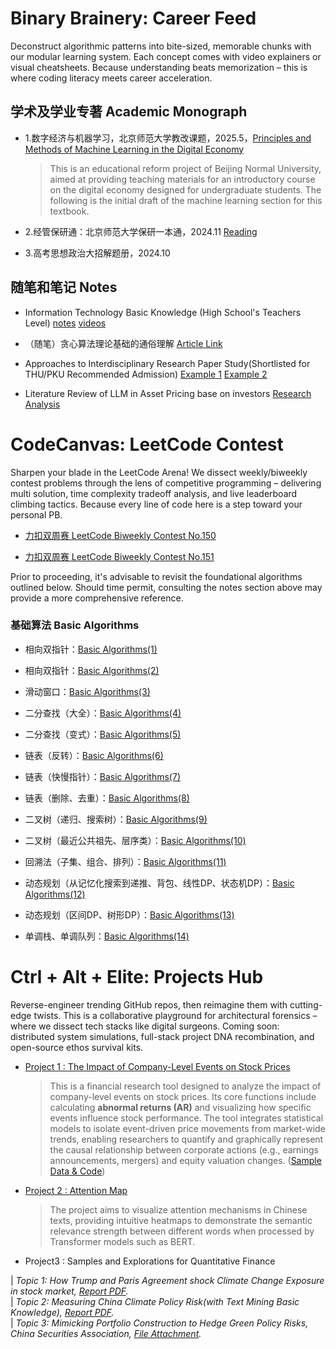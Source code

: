 # Binary Brainery: Career Feed

Deconstruct algorithmic patterns into bite-sized, memorable chunks with our modular learning system. Each concept comes with video explainers or visual cheatsheets. Because understanding beats memorization – this is where coding literacy meets career acceleration.

## 学术及学业专著 Academic Monograph

- 1.数字经济与机器学习，北京师范大学教改课题，2025.5，[​​Principles and Methods of Machine Learning in the Digital Economy​​](https://mailbnueducn-my.sharepoint.com/:b:/g/personal/sjs_mail_bnu_edu_cn/EQANtnKCwWxPqgZNsGu2crsBMJh3mX2I_sZfN1EDP9Dwkw?e=7GaIVe)

  > This is an educational reform project of Beijing Normal University, aimed at providing teaching materials for an introductory course on the digital economy designed for undergraduate students. The following is the initial draft of the machine learning section for this textbook.

- 2.经管保研通：北京师范大学保研一本通，2024.11 [Reading](https://mailbnueducn-my.sharepoint.com/:b:/g/personal/sjs_mail_bnu_edu_cn/ERF_PkGMzJhAv7x786Akpr4B7JoZlkEL7THl_s74CpNFtA?e=xcAVPd)

- 3.高考思想政治大招解题册，2024.10

## 随笔和笔记 Notes

- Information Technology Basic Knowledge (High School's Teachers Level) [notes](https://mailbnueducn-my.sharepoint.com/:b:/g/personal/sjs_mail_bnu_edu_cn/Ee5xgoaURXxBh1_TUoe0HksBvf1Q-MRSnIBzpQVgPfD9GQ?e=arT8xE)  [videos](https://www.bilibili.com/video/BV1UB9uYjEGY/)

- （随笔）贪心算法理论基础的通俗理解 [​Article Link​](https://mailbnueducn-my.sharepoint.com/:b:/g/personal/sjs_mail_bnu_edu_cn/EeO69_Osqr9OkNBsFA5E7CoBblqk9rPemHGJpCjV1Jellg?e=6Ivdrg)

- Approaches to Interdisciplinary Research Paper Study(Shortlisted for THU/PKU Recommended Admission) [Example 1](https://mailbnueducn-my.sharepoint.com/:b:/g/personal/sjs_mail_bnu_edu_cn/EYWb8j_ziBZCjY49G_bQVZcBVkqvZ6_c81reQN83XNbuxg?e=49nXpf) [Example 2](https://mailbnueducn-my.sharepoint.com/:b:/g/personal/sjs_mail_bnu_edu_cn/EdTci6gJ4clGnBRa6ymlV3UBU8_r8AhmPFbJf9rg6vwknQ?e=djqRZR)

- Literature Review of LLM in Asset Pricing base on investors [Research Analysis](https://mailbnueducn-my.sharepoint.com/:b:/g/personal/sjs_mail_bnu_edu_cn/ETP0F7Ky7zFCslLN0vAh3y8BJCey52DjsYkvOHzeIzASFw?e=ILtIL5)

# CodeCanvas: LeetCode Contest

Sharpen your blade in the LeetCode Arena! We dissect weekly/biweekly contest problems through the lens of competitive programming – delivering multi solution, time complexity tradeoff analysis, and live leaderboard climbing tactics. Because every line of code here is a step toward your personal PB.

- [力扣双周赛 LeetCode Biweekly Contest No.150](https://samuelssj123.github.io/contents/ALGORITHMNOTES/LeetcodeContest(1).html)

- [力扣双周赛 LeetCode Biweekly Contest No.151](https://samuelssj123.github.io/contents/ALGORITHMNOTES/LeetcodeContest(2).html)

Prior to proceeding, it's advisable to revisit the foundational algorithms outlined below. Should time permit, consulting the notes section above may provide a more comprehensive reference.

### 基础算法 Basic Algorithms

- 相向双指针：[Basic Algorithms(1)](https://samuelssj123.github.io/contents/ALGORITHMNOTES/BasicAlgorithms(1).html)

- 相向双指针：[Basic Algorithms(2)](https://samuelssj123.github.io/contents/ALGORITHMNOTES/BasicAlgorithms(2).html)

- 滑动窗口：[Basic Algorithms(3)](https://samuelssj123.github.io/contents/ALGORITHMNOTES/BasicAlgorithms(3).html)

- 二分查找（大全）：[Basic Algorithms(4)](https://samuelssj123.github.io/contents/ALGORITHMNOTES/BasicAlgorithms(4).html)

- 二分查找（变式）：[Basic Algorithms(5)](https://samuelssj123.github.io/contents/ALGORITHMNOTES/BasicAlgorithms(5).html)

- 链表（反转）：[Basic Algorithms(6)](https://samuelssj123.github.io/contents/ALGORITHMNOTES/BasicAlgorithms(6).html)

- 链表（快慢指针）：[Basic Algorithms(7)](https://samuelssj123.github.io/contents/ALGORITHMNOTES/BasicAlgorithms(7).html)

- 链表（删除、去重）：[Basic Algorithms(8)](https://samuelssj123.github.io/contents/ALGORITHMNOTES/BasicAlgorithms(8).html)

- 二叉树（递归、搜索树）：[Basic Algorithms(9)](https://samuelssj123.github.io/contents/ALGORITHMNOTES/BasicAlgorithms(9).html)

- 二叉树（最近公共祖先、层序类）：[Basic Algorithms(10)](https://samuelssj123.github.io/contents/ALGORITHMNOTES/BasicAlgorithms(10).html)

- 回溯法（子集、组合、排列）：[Basic Algorithms(11)](https://samuelssj123.github.io/contents/ALGORITHMNOTES/BasicAlgorithms(11).html)

- 动态规划（从记忆化搜索到递推、背包、线性DP、状态机DP）：[Basic Algorithms(12)](https://samuelssj123.github.io/contents/ALGORITHMNOTES/BasicAlgorithms(12).html)

- 动态规划（区间DP、树形DP）：[Basic Algorithms(13)](https://samuelssj123.github.io/contents/ALGORITHMNOTES/BasicAlgorithms(13).html)

- 单调栈、单调队列：[Basic Algorithms(14)](https://samuelssj123.github.io/contents/ALGORITHMNOTES/BasicAlgorithms(14).html)

# Ctrl + Alt + Elite: Projects Hub 

Reverse-engineer trending GitHub repos, then reimagine them with cutting-edge twists. This is a collaborative playground for architectural forensics – where we dissect tech stacks like digital surgeons. Coming soon: distributed system simulations, full-stack project DNA recombination, and open-source ethos survival kits.

- [Project 1 : The Impact of Company-Level Events on Stock Prices](https://github.com/samuelssj123/samuelssj123.github.io/blob/580786c91eeddf2f3bf718f179f04eebd77cba19/contents/Code/Project1EventAnalysis.ipynb)

  > This is a financial research tool designed to analyze the impact of company-level events on stock prices. Its core functions include calculating **abnormal returns (AR)** and visualizing how specific events influence stock performance. The tool integrates statistical models to isolate event-driven price movements from market-wide trends, enabling researchers to quantify and graphically represent the causal relationship between corporate actions (e.g., earnings announcements, mergers) and equity valuation changes. ([Sample Data & Code](https://mailbnueducn-my.sharepoint.com/:f:/g/personal/sjs_mail_bnu_edu_cn/EvjUxziM7AFMt0rZ3vOnKFEBP02vYLsIczaVunbO0M835g?e=xtUNgD))

- [Project 2 : Attention Map](https://github.com/samuelssj123/samuelssj123.github.io/blob/5709faeb09bbae6b2cab8c17ca7b8e2bf771e42b/contents/Code/Project2AttentionMap)

  > The project aims to ​visualize attention mechanisms in Chinese texts, providing intuitive heatmaps to demonstrate the semantic relevance strength between different words when processed by Transformer models such as BERT.


- Project3 : Samples and Explorations for Quantitative Finance

| *Topic 1: How Trump and Paris Agreement shock Climate Change Exposure in stock market, [Report PDF](https://mailbnueducn-my.sharepoint.com/:b:/g/personal/sjs_mail_bnu_edu_cn/ESVv-E_tvshDrpWlcLc6r_gBR4WfN-UsGkRUldqoB3nrBQ?e=5n87ep).* <br> 
| *Topic 2: Measuring China Climate Policy Risk(with Text Mining Basic Knowledge), [Report PDF](https://mailbnueducn-my.sharepoint.com/:b:/g/personal/sjs_mail_bnu_edu_cn/EWCN-qKj4G5ElwYdZYEA_hcB4cVZ4fzGjvYc3M-1vG2Czw?e=K4DVyO).* <br>
| *Topic 3: Mimicking Portfolio Construction to Hedge Green Policy Risks, China Securities Association, [File Attachment](https://mailbnueducn-my.sharepoint.com/:f:/g/personal/sjs_mail_bnu_edu_cn/ErLLs83RNS9EgkQdp4HrzWIBVlo1xcD05i5GzfE4n0wA0w?e=fMc9nP).*
